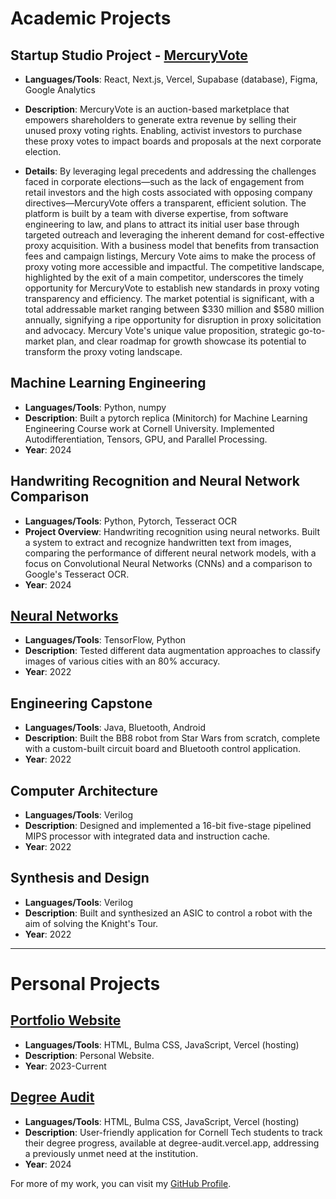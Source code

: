 # Academic Projects

## Startup Studio Project - [MercuryVote](https://mercuryvote.com)

- **Languages/Tools**: React, Next.js, Vercel, Supabase (database), Figma, Google Analytics
- **Description**: MercuryVote is an auction-based marketplace that empowers shareholders to generate extra revenue by selling their unused proxy voting rights. Enabling, activist investors to purchase these proxy votes to impact boards and proposals at the next corporate election.

- **Details**: By leveraging legal precedents and addressing the challenges faced in corporate elections—such as the lack of engagement from retail investors and the high costs associated with opposing company directives—MercuryVote offers a transparent, efficient solution. The platform is built by a team with diverse expertise, from software engineering to law, and plans to attract its initial user base through targeted outreach and leveraging the inherent demand for cost-effective proxy acquisition. With a business model that benefits from transaction fees and campaign listings, Mercury Vote aims to make the process of proxy voting more accessible and impactful. The competitive landscape, highlighted by the exit of a main competitor, underscores the timely opportunity for MercuryVote to establish new standards in proxy voting transparency and efficiency. The market potential is significant, with a total addressable market ranging between $330 million and $580 million annually, signifying a ripe opportunity for disruption in proxy solicitation and advocacy. Mercury Vote's unique value proposition, strategic go-to-market plan, and clear roadmap for growth showcase its potential to transform the proxy voting landscape.

## Machine Learning Engineering

- **Languages/Tools**: Python, numpy
- **Description**: Built a pytorch replica (Minitorch) for Machine Learning Engineering Course work at Cornell University. Implemented Autodifferentiation, Tensors, GPU, and Parallel Processing.
- **Year**: 2024

## Handwriting Recognition and Neural Network Comparison

- **Languages/Tools**: Python, Pytorch, Tesseract OCR
- **Project Overview**: Handwriting recognition using neural networks. Built a system to extract and recognize handwritten text from images, comparing the performance of different neural network models, with a focus on Convolutional Neural Networks (CNNs) and a comparison to Google's Tesseract OCR.
- **Year**: 2024

## [Neural Networks](https://github.com/MichaelSexton21/ECE539)

- **Languages/Tools**: TensorFlow, Python
- **Description**: Tested different data augmentation approaches to classify images of various cities with an 80% accuracy.
- **Year**: 2022

## Engineering Capstone

- **Languages/Tools**: Java, Bluetooth, Android
- **Description**: Built the BB8 robot from Star Wars from scratch, complete with a custom-built circuit board and Bluetooth control application.
- **Year**: 2022

## Computer Architecture

- **Languages/Tools**: Verilog
- **Description**: Designed and implemented a 16-bit five-stage pipelined MIPS processor with integrated data and instruction cache.
- **Year**: 2022

## Synthesis and Design

- **Languages/Tools**: Verilog
- **Description**: Built and synthesized an ASIC to control a robot with the aim of solving the Knight's Tour.
- **Year**: 2022

---

# Personal Projects

## [Portfolio Website](https://github.com/MichaelSexton21/michaeljsexton.com)

- **Languages/Tools**: HTML, Bulma CSS, JavaScript, Vercel (hosting)
- **Description**: Personal Website.
- **Year**: 2023-Current

## [Degree Audit](https://github.com/MichaelSexton21/degree_audit)

- **Languages/Tools**: HTML, Bulma CSS, JavaScript, Vercel (hosting)
- **Description**: User-friendly application for Cornell Tech students to track their degree progress, available at degree-audit.vercel.app, addressing a previously unmet need at the institution.
- **Year**: 2024

For more of my work, you can visit my [GitHub Profile](https://github.com/michaelsexton21).
